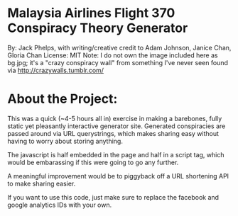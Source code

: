 Malaysia Airlines Flight 370 Conspiracy Theory Generator
========================================================
By: Jack Phelps, with writing/creative credit to Adam Johnson, Janice Chan, Gloria Chan
License: MIT
Note: I do not own the image included here as bg.jpg; it's a "crazy conspiracy wall" from something I've never seen found via http://crazywalls.tumblr.com/

About the Project:
==================
This was a quick (~4-5 hours all in) exercise in making a barebones, fully static yet pleasantly interactive generator site. Generated conspiracies are passed around via URL querystrings, which makes sharing easy without having to worry about storing anything.

The javascript is half embedded in the page and half in a script tag, which would be embarassing if this were going to go any further.

A meaningful improvement would be to piggyback off a URL shortening API to make sharing easier. 

If you want to use this code, just make sure to replace the facebook and google analytics IDs with your own. 
